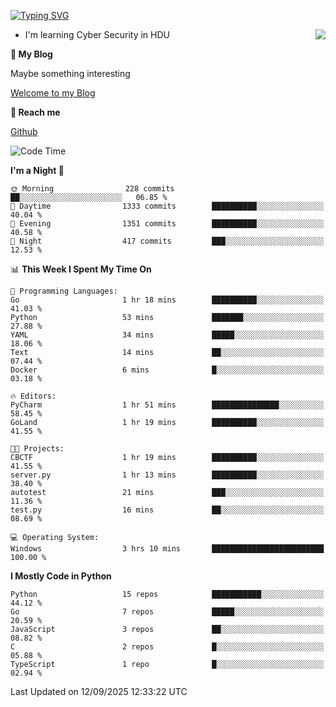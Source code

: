 [![Typing SVG](https://readme-typing-svg.herokuapp.com?font=Fira+Code&pause=1000&random=false&width=450&height=60&lines=Hello+%F0%9F%91%8B%F0%9F%8F%BB;I'm+JBNRZ)](https://git.io/typing-svg)

<a href="#">
  <img align="right" src="https://github-readme-stats.vercel.app/api?username=JBNRZ&show_icons=true&bg_color=15,f2f7fd,E0EAFC" />
</a>

- I'm learning Cyber Security in HDU

 **🌱 My Blog**

Maybe something interesting

[Welcome to my Blog](https://jbnrz.com.cn/)

 **💬 Reach me** 

[Github](https://github.com/JBNRZ)


<!--START_SECTION:waka-->
![Code Time](http://img.shields.io/badge/Code%20Time-1%2C399%20hrs%2015%20mins-blue)

**I'm a Night 🦉** 

```text
🌞 Morning                228 commits         ██░░░░░░░░░░░░░░░░░░░░░░░   06.85 % 
🌆 Daytime                1333 commits        ██████████░░░░░░░░░░░░░░░   40.04 % 
🌃 Evening                1351 commits        ██████████░░░░░░░░░░░░░░░   40.58 % 
🌙 Night                  417 commits         ███░░░░░░░░░░░░░░░░░░░░░░   12.53 % 
```


📊 **This Week I Spent My Time On** 

```text
💬 Programming Languages: 
Go                       1 hr 18 mins        ██████████░░░░░░░░░░░░░░░   41.03 % 
Python                   53 mins             ███████░░░░░░░░░░░░░░░░░░   27.88 % 
YAML                     34 mins             █████░░░░░░░░░░░░░░░░░░░░   18.06 % 
Text                     14 mins             ██░░░░░░░░░░░░░░░░░░░░░░░   07.44 % 
Docker                   6 mins              █░░░░░░░░░░░░░░░░░░░░░░░░   03.18 % 

🔥 Editors: 
PyCharm                  1 hr 51 mins        ███████████████░░░░░░░░░░   58.45 % 
GoLand                   1 hr 19 mins        ██████████░░░░░░░░░░░░░░░   41.55 % 

🐱‍💻 Projects: 
CBCTF                    1 hr 19 mins        ██████████░░░░░░░░░░░░░░░   41.55 % 
server.py                1 hr 13 mins        ██████████░░░░░░░░░░░░░░░   38.40 % 
autotest                 21 mins             ███░░░░░░░░░░░░░░░░░░░░░░   11.36 % 
test.py                  16 mins             ██░░░░░░░░░░░░░░░░░░░░░░░   08.69 % 

💻 Operating System: 
Windows                  3 hrs 10 mins       █████████████████████████   100.00 % 
```

**I Mostly Code in Python** 

```text
Python                   15 repos            ███████████░░░░░░░░░░░░░░   44.12 % 
Go                       7 repos             █████░░░░░░░░░░░░░░░░░░░░   20.59 % 
JavaScript               3 repos             ██░░░░░░░░░░░░░░░░░░░░░░░   08.82 % 
C                        2 repos             █░░░░░░░░░░░░░░░░░░░░░░░░   05.88 % 
TypeScript               1 repo              █░░░░░░░░░░░░░░░░░░░░░░░░   02.94 % 
```




 Last Updated on 12/09/2025 12:33:22 UTC
<!--END_SECTION:waka-->
